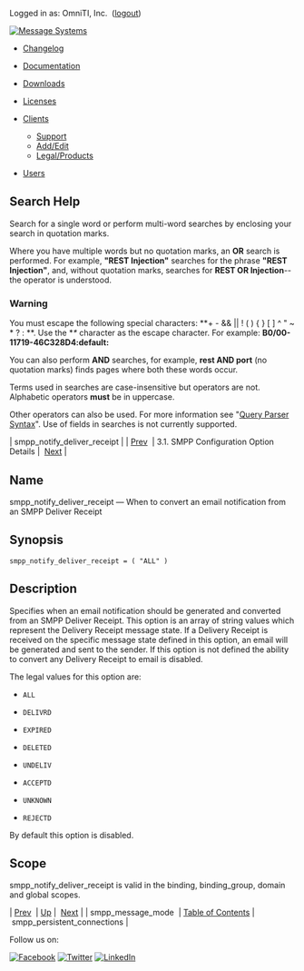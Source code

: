 Logged in as: OmniTI, Inc.  ([logout](https://support.messagesystems.com/logout.php))

[![Message Systems](https://support.messagesystems.com/images/ms-white205.png)](https://support.messagesystems.com/start.php) 

*   [Changelog](https://support.messagesystems.com/start.php?show=changelog)
*   [Documentation](https://support.messagesystems.com/docs/)
*   [Downloads](https://support.messagesystems.com/start.php)

*   [Licenses](https://support.messagesystems.com/license_summary.php)
*   <a href="">Clients</a>
    *   [Support](https://support.messagesystems.com/cs.php)
    *   [Add/Edit](https://support.messagesystems.com/edit_client.php)
    *   [Legal/Products](https://support.messagesystems.com/edit_products.php)
*   [Users](https://support.messagesystems.com/edit_customer.php)

## Search Help

Search for a single word or perform multi-word searches by enclosing your search in quotation marks.

Where you have multiple words but no quotation marks, an **OR** search is performed. For example, **"REST Injection"** searches for the phrase **"REST Injection"**, and, without quotation marks, searches for **REST OR Injection**--the operator is understood.

### Warning

You must escape the following special characters: **+ - && || ! ( ) { } [ ] ^ " ~ * ? : \**. Use the **\** character as the escape character. For example: **B0/00-11719-46C328D4\:default\:**

You can also perform **AND** searches, for example, **rest AND port** (no quotation marks) finds pages where both these words occur.

Terms used in searches are case-insensitive but operators are not. Alphabetic operators **must** be in uppercase.

Other operators can also be used. For more information see "[Query Parser Syntax](https://lucene.apache.org/core/old_versioned_docs/versions/3_0_0/queryparsersyntax.html)". Use of fields in searches is not currently supported.

| smpp_notify_deliver_receipt |
| [Prev](mobility.conf.smpp_message_mode.php)  | 3.1. SMPP Configuration Option Details |  [Next](mobility.conf.smpp_persistent_connections.php) |

<a name="mobility.conf.smpp_notify_deliver_receipt"></a>
## Name

smpp_notify_deliver_receipt — When to convert an email notification from an SMPP Deliver Receipt

## Synopsis

`smpp_notify_deliver_receipt = ( "ALL" )`

<a name="idp1856016"></a>
## Description

Specifies when an email notification should be generated and converted from an SMPP Deliver Receipt. This option is an array of string values which represent the Delivery Receipt message state. If a Delivery Receipt is received on the specific message state defined in this option, an email will be generated and sent to the sender. If this option is not defined the ability to convert any Delivery Receipt to email is disabled.

The legal values for this option are:

*   `ALL`

*   `DELIVRD`

*   `EXPIRED`

*   `DELETED`

*   `UNDELIV`

*   `ACCEPTD`

*   `UNKNOWN`

*   `REJECTD`

By default this option is disabled.

<a name="idp1870448"></a>
## Scope

smpp_notify_deliver_receipt is valid in the binding, binding_group, domain and global scopes.

| [Prev](mobility.conf.smpp_message_mode.php)  | [Up](mobility.smpp.options.php#mobility.conf) |  [Next](mobility.conf.smpp_persistent_connections.php) |
| smpp_message_mode  | [Table of Contents](index.php) |  smpp_persistent_connections |

Follow us on:

[![Facebook](https://support.messagesystems.com/images/icon-facebook.png)](http://www.facebook.com/messagesystems) [![Twitter](https://support.messagesystems.com/images/icon-twitter.png)](http://twitter.com/#!/MessageSystems) [![LinkedIn](https://support.messagesystems.com/images/icon-linkedin.png)](http://www.linkedin.com/company/message-systems)